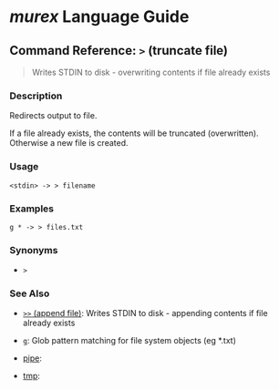 # _murex_ Language Guide

## Command Reference: `>` (truncate file)

> Writes STDIN to disk - overwriting contents if file already exists

### Description

Redirects output to file.

If a file already exists, the contents will be truncated (overwritten).
Otherwise a new file is created.

### Usage

    <stdin> -> > filename

### Examples

    g * -> > files.txt

### Synonyms

* `>`


### See Also

* [`>>` (append file)](../commands/greater-than-greater-than.md):
  Writes STDIN to disk - appending contents if file already exists
* [`g`](../commands/g.md):
  Glob pattern matching for file system objects (eg *.txt)
* [pipe](../commands/pipe.md):
  
* [tmp](../commands/tmp.md):
  